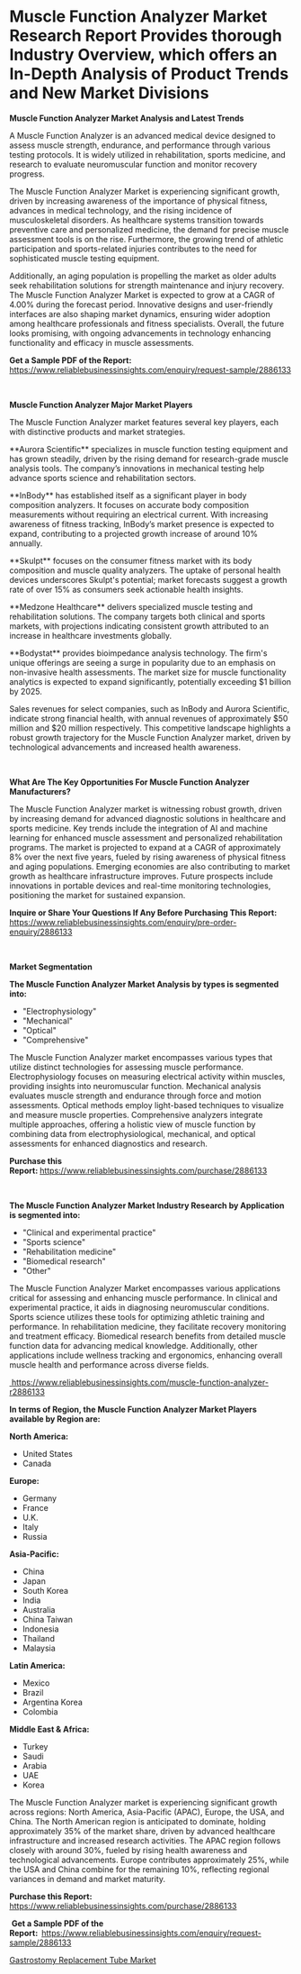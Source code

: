 <p><h1>Muscle Function Analyzer Market Research Report Provides thorough Industry Overview, which offers an In-Depth Analysis of Product Trends and New Market Divisions</h1></p><p><strong>Muscle Function Analyzer Market Analysis and Latest Trends</strong></p>
<p><p>A Muscle Function Analyzer is an advanced medical device designed to assess muscle strength, endurance, and performance through various testing protocols. It is widely utilized in rehabilitation, sports medicine, and research to evaluate neuromuscular function and monitor recovery progress. </p><p>The Muscle Function Analyzer Market is experiencing significant growth, driven by increasing awareness of the importance of physical fitness, advances in medical technology, and the rising incidence of musculoskeletal disorders. As healthcare systems transition towards preventive care and personalized medicine, the demand for precise muscle assessment tools is on the rise. Furthermore, the growing trend of athletic participation and sports-related injuries contributes to the need for sophisticated muscle testing equipment. </p><p>Additionally, an aging population is propelling the market as older adults seek rehabilitation solutions for strength maintenance and injury recovery. The Muscle Function Analyzer Market is expected to grow at a CAGR of 4.00% during the forecast period. Innovative designs and user-friendly interfaces are also shaping market dynamics, ensuring wider adoption among healthcare professionals and fitness specialists. Overall, the future looks promising, with ongoing advancements in technology enhancing functionality and efficacy in muscle assessments.</p></p>
<p><strong>Get a Sample PDF of the Report:&nbsp;</strong> <a href="https://www.reliablebusinessinsights.com/enquiry/request-sample/2886133?utm_campaign=3170&utm_medium=2&utm_source=Github&utm_content=ia&utm_term=13032025&utm_id=muscle-function-analyzer">https://www.reliablebusinessinsights.com/enquiry/request-sample/2886133</a></p>
<p>&nbsp;</p>
<p><strong>Muscle Function Analyzer Major Market Players</strong></p>
<p><p>The Muscle Function Analyzer market features several key players, each with distinctive products and market strategies. </p><p>**Aurora Scientific** specializes in muscle function testing equipment and has grown steadily, driven by the rising demand for research-grade muscle analysis tools. The company’s innovations in mechanical testing help advance sports science and rehabilitation sectors.</p><p>**InBody** has established itself as a significant player in body composition analyzers. It focuses on accurate body composition measurements without requiring an electrical current. With increasing awareness of fitness tracking, InBody’s market presence is expected to expand, contributing to a projected growth increase of around 10% annually.</p><p>**Skulpt** focuses on the consumer fitness market with its body composition and muscle quality analyzers. The uptake of personal health devices underscores Skulpt's potential; market forecasts suggest a growth rate of over 15% as consumers seek actionable health insights.</p><p>**Medzone Healthcare** delivers specialized muscle testing and rehabilitation solutions. The company targets both clinical and sports markets, with projections indicating consistent growth attributed to an increase in healthcare investments globally.</p><p>**Bodystat** provides bioimpedance analysis technology. The firm's unique offerings are seeing a surge in popularity due to an emphasis on non-invasive health assessments. The market size for muscle functionality analytics is expected to expand significantly, potentially exceeding $1 billion by 2025.</p><p>Sales revenues for select companies, such as InBody and Aurora Scientific, indicate strong financial health, with annual revenues of approximately $50 million and $20 million respectively. This competitive landscape highlights a robust growth trajectory for the Muscle Function Analyzer market, driven by technological advancements and increased health awareness.</p></p>
<p>&nbsp;</p>
<p><strong>What Are The Key Opportunities For Muscle Function Analyzer Manufacturers?</strong></p>
<p><p>The Muscle Function Analyzer market is witnessing robust growth, driven by increasing demand for advanced diagnostic solutions in healthcare and sports medicine. Key trends include the integration of AI and machine learning for enhanced muscle assessment and personalized rehabilitation programs. The market is projected to expand at a CAGR of approximately 8% over the next five years, fueled by rising awareness of physical fitness and aging populations. Emerging economies are also contributing to market growth as healthcare infrastructure improves. Future prospects include innovations in portable devices and real-time monitoring technologies, positioning the market for sustained expansion.</p></p>
<p><strong>Inquire or Share Your Questions If Any Before Purchasing This Report:</strong> <a href="https://www.reliablebusinessinsights.com/enquiry/pre-order-enquiry/2886133?utm_campaign=3170&utm_medium=2&utm_source=Github&utm_content=ia&utm_term=13032025&utm_id=muscle-function-analyzer">https://www.reliablebusinessinsights.com/enquiry/pre-order-enquiry/2886133</a></p>
<p>&nbsp;</p>
<p><strong>Market Segmentation</strong></p>
<p><strong>The Muscle Function Analyzer Market Analysis by types is segmented into:</strong></p>
<p><ul><li>"Electrophysiology"</li><li>"Mechanical"</li><li>"Optical"</li><li>"Comprehensive"</li></ul></p>
<p><p>The Muscle Function Analyzer market encompasses various types that utilize distinct technologies for assessing muscle performance. Electrophysiology focuses on measuring electrical activity within muscles, providing insights into neuromuscular function. Mechanical analysis evaluates muscle strength and endurance through force and motion assessments. Optical methods employ light-based techniques to visualize and measure muscle properties. Comprehensive analyzers integrate multiple approaches, offering a holistic view of muscle function by combining data from electrophysiological, mechanical, and optical assessments for enhanced diagnostics and research.</p></p>
<p><strong>Purchase this Report:&nbsp;</strong><a href="https://www.reliablebusinessinsights.com/purchase/2886133?utm_campaign=3170&utm_medium=2&utm_source=Github&utm_content=ia&utm_term=13032025&utm_id=muscle-function-analyzer">https://www.reliablebusinessinsights.com/purchase/2886133</a></p>
<p>&nbsp;</p>
<p><strong>The Muscle Function Analyzer Market Industry Research by Application is segmented into:</strong></p>
<p><ul><li>"Clinical and experimental practice"</li><li>"Sports science"</li><li>"Rehabilitation medicine"</li><li>"Biomedical research"</li><li>"Other"</li></ul></p>
<p><p>The Muscle Function Analyzer Market encompasses various applications critical for assessing and enhancing muscle performance. In clinical and experimental practice, it aids in diagnosing neuromuscular conditions. Sports science utilizes these tools for optimizing athletic training and performance. In rehabilitation medicine, they facilitate recovery monitoring and treatment efficacy. Biomedical research benefits from detailed muscle function data for advancing medical knowledge. Additionally, other applications include wellness tracking and ergonomics, enhancing overall muscle health and performance across diverse fields.</p></p>
<p><a href="https://www.reliablebusinessinsights.com/muscle-function-analyzer-r2886133?utm_campaign=3170&utm_medium=2&utm_source=Github&utm_content=ia&utm_term=13032025&utm_id=muscle-function-analyzer">&nbsp;https://www.reliablebusinessinsights.com/muscle-function-analyzer-r2886133</a></p>
<p><strong>In terms of Region, the Muscle Function Analyzer Market Players available by Region are:</strong></p>
<p>
    <p> <strong> North America: </strong>
        <ul>
            <li>United States</li>
            <li>Canada</li>
        </ul>
        </p> 
    <p> <strong> Europe: </strong>
        <ul>
            <li>Germany</li>
            <li>France</li>
            <li>U.K.</li>
            <li>Italy</li>
            <li>Russia</li>
        </ul>
        </p> 
    <p> <strong> Asia-Pacific: </strong>
        <ul>
            <li>China</li>
            <li>Japan</li>
            <li>South Korea</li>
            <li>India</li>
            <li>Australia</li>
            <li>China Taiwan</li>
            <li>Indonesia</li>
            <li>Thailand</li>
            <li>Malaysia</li>
        </ul>
        </p> 
    <p> <strong> Latin America: </strong>
        <ul>
            <li>Mexico</li>
            <li>Brazil</li>
            <li>Argentina Korea</li>
            <li>Colombia</li>
        </ul>
        </p> 
    <p> <strong> Middle East & Africa: </strong>
        <ul>
            <li>Turkey</li>
            <li>Saudi</li>
            <li>Arabia</li>
            <li>UAE</li>
            <li>Korea</li>
        </ul>
    </p>
    </p>
<p><p>The Muscle Function Analyzer market is experiencing significant growth across regions: North America, Asia-Pacific (APAC), Europe, the USA, and China. The North American region is anticipated to dominate, holding approximately 35% of the market share, driven by advanced healthcare infrastructure and increased research activities. The APAC region follows closely with around 30%, fueled by rising health awareness and technological advancements. Europe contributes approximately 25%, while the USA and China combine for the remaining 10%, reflecting regional variances in demand and market maturity.</p></p>
<p><strong>Purchase this Report: </strong><a href="https://www.reliablebusinessinsights.com/purchase/2886133?utm_campaign=3170&utm_medium=2&utm_source=Github&utm_content=ia&utm_term=13032025&utm_id=muscle-function-analyzer">https://www.reliablebusinessinsights.com/purchase/2886133</a></p>
<p>&nbsp;<strong>Get a Sample PDF of the Report:&nbsp;&nbsp;</strong><a href="https://www.reliablebusinessinsights.com/enquiry/request-sample/2886133?utm_campaign=3170&utm_medium=2&utm_source=Github&utm_content=ia&utm_term=13032025&utm_id=muscle-function-analyzer">https://www.reliablebusinessinsights.com/enquiry/request-sample/2886133</a></p>
<p><strong></strong></p>
<p><p><a href="https://github.com/lashaunm5st/Market-Research-Report-List-1/blob/main/gastrostomy-replacement-tube-market.md?utm_campaign=3170&utm_medium=2&utm_source=Github&utm_content=ia&utm_term=13032025&utm_id=muscle-function-analyzer">Gastrostomy Replacement Tube Market</a></p></p>